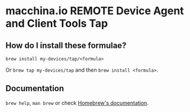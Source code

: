 # macchina.io REMOTE Device Agent and Client Tools Tap

## How do I install these formulae?

`brew install my-devices/tap/<formula>`

Or `brew tap my-devices/tap` and then `brew install <formula>`.

## Documentation

`brew help`, `man brew` or check [Homebrew's documentation](https://docs.brew.sh).
